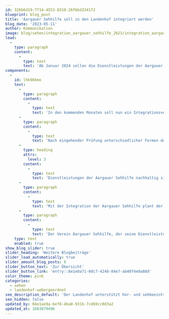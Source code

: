 ```yaml
---
id: 326b6d19-7f14-4553-8310-26fbbd3341f2
blueprint: blog_post
title: 'Aargauer Sehhilfe soll in den Landenhof integriert werden'
blog_date: '2023-05-11'
author: Kommunikation
image: blog/sehen/integration_aargauer_sehhilfe_2023/integration_aargauer_sehhilfe_2023.jpg
lead:
  -
    type: paragraph
    content:
      -
        type: text
        text: 'Ab Januar 2024 sollen die Dienstleistungen der Aargauer Sehhilfe neu unter dem Dach des Landenhofs angeboten werden. Die Mitglieder des Vereins Aargauer Sehhilfe sowie der Stiftungsrat Landenhof haben Anfang Mai 2023 einem entsprechenden Antrag zugestimmt.'
components:
  -
    id: lhk96kmo
    text:
      -
        type: paragraph
        content:
          -
            type: text
            text: 'In den kommenden Monaten soll nun ein Integrationsvertrag ausgearbeitet werden, der dann im Herbst 2023 wiederum der Mitgliederversammlung Aargauer Sehhilfe sowie dem Stiftungsrat Landenhof zur Annahme vorgeschlagen wird.'
      -
        type: paragraph
        content:
          -
            type: text
            text: 'Nach eingehender Prüfung unterschiedlicher Formen der Zusammenarbeit mit diversen Partnern hat sich der Verein Aargauer Sehhilfe für ein Zusammengehen mit der Stiftung Landenhof Zentrum für Hören und Sehen entschieden. Dabei wird beabsichtigt, die Aargauer Sehhilfe als eigenständig geführte Beratungsstelle in den Landenhof zu integrieren. Dieses Vorgehen hatte eine Arbeitsgruppe aus Vorstandsmitgliedern der Aargauer Sehhilfe und Vertretern des Landenhofs vorgeschlagen.'
      -
        type: heading
        attrs:
          level: 3
        content:
          -
            type: text
            text: 'Dienstleistungen der Aargauer Sehhilfe nachhaltig sichern'
      -
        type: paragraph
        content:
          -
            type: text
            text: 'Mit der Integration der Aargauer Sehhilfe plant der Landenhof, sein ambulantes Angebot mit der umfassenden Beratung von Menschen mit einer Sehbeeinträchtigung zu ergänzen und nebst der Beratung für Schwerhörige und Gehörlose (BFSUG) Aargau Solothurn künftig eine zweite Beratungsstelle zu führen. Durch die neue räumliche Nähe der Aargauer Sehhilfe zu anderen Landenhof-Angeboten im Bereich der Sehbeeinträchtigungen - Visiopädagogischer Dienst und geplante Tagessonderschule Sehen - sollen Synergien künftig noch besser genutzt werden.'
      -
        type: paragraph
        content:
          -
            type: text
            text: 'Der Verein Aargauer Sehhilfe, der seine Dienstleistungen seit 1936 erfolgreich anbietet, stand in den letzten Jahren vor der grossen Herausforderung, seinen Vorstand mit genügend Mitgliedern besetzen zu können. Auch das Präsidium ist seit einigen Jahren vakant. Aktuell führen zwei Vorstandsmitglieder den Verein. Durch die Integration in den Landenhof, eine innovative und professionell geführte Organisation, könnte das heute bestehende Dienstleistungsangebot der Aargauer Sehhilfe nachhaltig gesichert werden.'
    type: text
    enabled: true
show_blog_slider: true
slider_heading: 'Weitere Blogbeiträge'
slider_load_automatically: true
slider_amount_blog_posts: 6
slider_button_text: 'Zur Übersicht'
slider_button_link: 'entry::8e1e8a71-0dc7-4248-84e7-ab40f4e0a88d'
color_theme: pink
categories:
  - sehen
  - landenhof-uebergeordnet
seo_description_default: 'Der Landenhof unterstützt hör- und sehbeeinträchtigte Kinder & Jugendliche in ihrem selbstbestimmten Leben durch Förderung ihrer Fähigkeiten & Entwicklung'
seo_hidden: false
updated_by: 04e1ae9a-6ef8-4ba0-931b-7cd69cc0d3a2
updated_at: 1683879496
---
```

